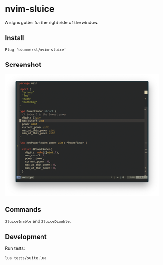 # nvim-sluice

A signs gutter for the right side of the window.

## Install

```vim
Plug 'dsummersl/nvim-sluice'
```

## Screenshot

![theme](./static/demo.png)


## Commands

`SluiceEnable` and `SluiceDisable`.

## Development

Run tests:

    lua tests/suite.lua
